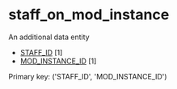 # staff_on_mod_instance
An additional data entity

*  [STAFF_ID](staff.md#staff_id) [1]
*  [MOD_INSTANCE_ID](module_instance.md#mod_instance_id) [1]

Primary key: ('STAFF_ID', 'MOD_INSTANCE_ID')